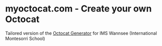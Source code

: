 # myoctocat.com - Create your own Octocat

Tailored version of the [Octocat Generator](https://myoctocat.com/) for IMS Wannsee (International Montesorri School)
